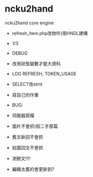 ncku2hand
=========

ncku2hand core engine


- refresh_item.php改物件(用HNDL建構
- 1/3
- DEBUG
- 改用狀態變數才能大資料
- LOG REFRESH, TOKEN_USAGE
- SELECT改stmt
- 寫自己的作業

- BUG:
- 伺服器寫檔
- 圖片不會抓(假二手那篇
- 舊文新回不會抓
- 貼圖回文不會抓
- 測刪文!!!!
- 編輯太舊的會更新到?
